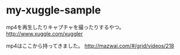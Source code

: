 # my-xuggle-sample

mp4を再生したりキャプチャを撮ったりするやつ。
http://www.xuggle.com/xuggler

mp4はここから持ってきました。
http://mazwai.com/#/grid/videos/218
